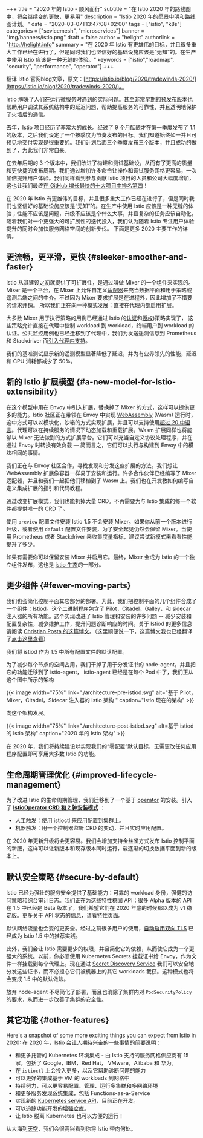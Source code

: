 +++
title = "2020 年的 Istio - 顺风而行"
subtitle = "在 Istio 2020 年的路线图中，将会继续变的更快，更易用"
description = "Istio 2020 年的愿景申明和路线图计划。"
date = "2020-03-07T13:47:08+02:00"
tags = ["istio", "k8s"]
categories = ["sevicemesh", "microservices"]
banner = "img/banners/istio.png"
draft = false
author = "helight"
authorlink = "http://helight.info"
summary = "在 2020 年 Istio 有更雄伟的目标，并且很多重大工作已经在进行了，但是同时我们也坚信好的基础设施应该是“无知”的。在生产中使用 Istio 应该是一种无缝的体验。"
keywords = ["istio","roadmap", "security", "performance", "operator"]
+++

翻译 Istio 官网blog文章，原文：[https://istio.io/blog/2020/tradewinds-2020/](https://istio.io/blog/2020/tradewinds-2020/)。

Istio 解决了人们在运行微服务时遇到的实际问题。甚至[非常早期的预发布版本](https://kubernetespodcast.com/seeption/016-descartes-labs/)也帮助用户调试其系统结构中的延迟问题，帮助提高服务的可靠性，并且透明地保护了火墙后的通信。

去年，Istio 项目经历了非常大的成长。经过了 9 个月酝酿才在第一季度发布了 1.1 的版本，之后我们设定了一个按季度为节奏发布的目标。我们知道始终如一并且可预见地交付实现是很重要的。我们计划后面三个季度发布三个版本，并且成功的做到了，为此我们非常自豪。

在去年后期的 3 个版本中，我们改进了构建和测试基础设，从而有了更高的质量和更快捷的发布周期。我们通过增加许多命令让操作和调试服务网格更容易，一次加倍提升用户体验。我们同样看到参与贡献 Istio 项目的人员和公司大幅度增加，这也让我们最终[在 GitHub 增长最快的十大项目中排名第四](https://octoverse.github.com/#fastest-growing-oss-projects-by-contributors)！

在 2020 年 Istio 有更雄伟的目标，并且很多重大工作已经在进行了，但是同时我们也坚信好的基础设施应该是“无知”的。在生产中使用 Istio 应该是一种无缝的体验；性能不应该是问题，升级不应该是个什么大事，并且复杂的任务应该自动化。随着我们对一个更强大的可扩展性的迭代投入，我们认为随着 Istio 专注用户体验提升的同时会加快服务网格空间的创新步伐。
下面是更多 2020 主要工作的详情。

## 更流畅，更平滑，更快 {#sleeker-smoother-and-faster}

Istio 从其建设之初就提供了可扩展性，是通过叫做 Mixer 的一个组件来实现的。Mixer 是一个平台，在 Mixer 上允许自定义[适配器](https://istio.io/zh/docs/reference/config/policy-and-telemetry/mixer-overview/#adapters)来充当数据平面和用于策略或遥测后端之间的中介。不过因为 Mixer 要求扩展是在进程外，因此增加了不惜要的请求开销。 所以我们正在向一种模式发展：直接在代理内部启用扩展。

大多数 Mixer 用于执行策略的用例已经通过 Istio 的[认证](https://istio.io/zh/docs/concepts/security/#authentication-policies)和[授权](https://istio.io/zh/docs/concepts/security/#authorization))策略实现了， 这些策略允许直接在代理中控制 workload 到 workload，终端用户到 workload 的认证。公共监控用例也已经迁移到了代理中，我们为发送遥测信息到 Prometheus 和 Stackdriver 而[引入代理内支持](https://istio.io/zh/docs/ops/configuration/telemetry/in-proxy-service-telemetry/)。

我们的基准测试显示新的遥测模型显著降低了延迟，并为有业界领先的性能，延迟和 CPU 消耗都减少了 50%。

## 新的 Istio 扩展模型 {#a-new-model-for-Istio-extensibility}

在这个模型中用在 Envoy 中引入扩展，替换掉了 Mixer 的方式，这样可以提供更多的能力。Istio 社区正在带领在 Envoy 中实现 [WebAssembly](https://webassembly.org/) (Wasm) 运行时，这中方式可以以模块化，沙箱的方式实现扩展，并且可以支持使用[超过 20 中语言](https://github.com/appcypher/awesome-wasm-langs)。代理可以在持续服务的情况下动态加载和重载扩展。Wasm 扩展同样也将能够以 Mixer 无法做到的方式扩展平台。它们可以充当自定义协议处理程序，并在通过 Envoy 时转换有效负载 — 简而言之，它们可以执行与构建到 Envoy 中的模块相同的事情。

我们正在与 Envoy 社区合作，寻找发现和分发这些扩展的方法。我们想让 WebAssembly 扩展像容器一样易于安装和运行。许多合作伙伴已经编写了 Mixer 适配器，并且和我们一起把他们移植到了 Wasm 上。我们也在开发教如何编写自定义集成扩展的指引和代码教程。

通过改变扩展模式，我们也能扔掉大量 CRD。不再需要为与 Istio 集成的每一个软件都提供唯一的 CRD 了。

使用 `preview` 配置文件安装 Istio 1.5 不会安装 Mixer。如果你从前一个版本进行升级，或者使用 `default` 配置文件安装，为了安全起见仍然会保留 Mixer。当使用 Prometheus 或者 Stackdriver 来收集度量指标，建议尝试新模式来看看性能提升了多少。

如果有需要你可以保留安装 Mixer 并启用它。最终，Mixer 会成为 Istio 的一个独立组件发布，这也是 [istio 生态](https://github.com/istio-ecosystem/)的一部分。

## 更少组件 {#fewer-moving-parts}

我们也会简化控制平面其它部分的部署。为此，我们把控制平面的几个组件合成了一个组件：Istiod。这个二进制程序包含了 Pilot，Citadel，Galley，和 sidecar 注入器的所有功能。这个实现改进了 Istio 管理和安装的许多问题 -- 减少安装和配置复杂性，减少维护工作，提升问题诊断响应的时间。关于 Istiod 的更多信息请阅读 [Christian Posta 的这篇博文](https://blog.christianposta.com/microservices/istio-as-an-example-of-when-not-to-do-microservices/)。（这里顺便说一下，这篇博文我也已经翻译了[点击这里查看](http://www.helight.info/blog/2020/when-not-to-do-microservices/)）

我们将 istiod 作为 1.5 中所有配置文件的默认配置。

为了减少每个节点的空间占用，我们干掉了用于分发证书的 node-agent，并且把它的功能迁移到了 istio-agent， istio-agent 已经是在每个 Pod 中了，我们正从这个图中所示的架构

{{< image width="75%"
    link="./architecture-pre-istiod.svg"
    alt="基于 Pilot，Mixer，Citadel，Sidecar 注入器的 Istio 架构 "
    caption="Istio 现在的架构"
    >}}

向这个架构发展。

{{< image width="75%"
    link="./architecture-post-istiod.svg"
    alt=基于 istiod 的 Istio 架构"
    caption="2020 年的 Istio 架构"
    >}}

在 2020 年，我们将持续建设以实现我们的“零配置”默认目标，无需更改任何应用程序配置即可享用大多数 Istio 的功能。

## 生命周期管理优化 {#improved-lifecycle-management}

为了改进 Istio 的生命周期管理，我们迁移到了一个基于 [operator](https://kubernetes.io/docs/concepts/extend-kubernetes/operator/) 的安装。引入了 **[IstioOperator CRD 和 2 钟安装模式](https://istio.io/zh/docs/setup/install/istioctl/)** ：

- 人工触发：使用 istioctl 来应用配置到集群上。
- 机器触发：用一个控制器监听 CRD 的变动，并且实时应用配置。

在 2020 年更新升级将会更容易。我们会增加支持金丝雀方式发布 Istio 控制平面的新版，这样可以让新版本和现存版本同时运行，载逐渐的切换数据平面到新的版本上。

## 默认安全策略 {#secure-by-default}

Istio 已经为强壮的服务安全提供了基础能力：可靠的 workload 身份，强健的访问策略和综合审计日志。我们正在为这些特性稳固 API；很多 Alpha 版本的 API 在 1.5 中已经是 Beta 版本了，我们希望它们在 2020 年底的时候都以成为 v1 稳定版。更多关于 API 状态的信息，请看[特性页面](https://istio.io/zh/about/feature-stages/#istio-features)。

默认网络流量也会变的更安全。经过之前很多用户的使用，[自动启用双向 TLS](/docs/tasks/security/authentication/authn-policy/#auto-mutual-tls) 已经成为 Istio 1.5 中的推荐实践。

此外，我们会让 Istio 需要更少的权限，并且简化它的依赖，从而使它成为一个更强大的系统。以前，你必须使用 Kubernetes Secrets 挂载证书给 Envoy，作为文件一样挂载到每个代理上。现在通过 [Secret Discovery Service](https://www.envoyproxy.io/docs/envoy/latest/configuration/security/secret) 我们可以安全地分发这些证书，而不必担心它们被机器上的其它 workloads 截获。这种模式也将会变成 1.5 中的默认做法。

放弃 node-agent 不尽简化了部署，而且也消除了集群内对 `PodSecurityPolicy` 的要求，从而进一步改善了集群的安全性。

## 其它功能 {#other-features}

Here's a snapshot of some more exciting things you can expect from Istio in
2020:
在 2020 年，Istio 会让人期待兴奋的一些事情的简要说明：

- 和更多托管的 Kubernetes 环境集成 - 由 Istio 支持的服务网格供应商有 15 家，包括了 Google，IBM，Red Hat， VMware，Alibaba 和 华为。
- 在 `istioctl` 上会投入更多，以及它帮助诊断问题的能力
- 可以更好的集成基于 VM 的 workloads 到网格中
- 持续努力，可以更容易配置、管理、运行多集群和多网络环境
- 和更多服务发现系统集成，包括 Functions-as-a-Service
- 实现新的 [Kubernetes service API](https://kubernetes-sigs.github.io/service-apis/)，目前正在开发。
- 可以追踪功能开发的[增强仓库](https://github.com/istio/enhancements/)。
- 让 Istio 脱离 Kubernetes 也可以方便的运行！

从大海到[天空](https://www.youtube.com/watch?v=YjZ4AZ7hRM0)，我们会很高兴看到你将 Istio 带向何处。